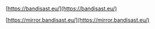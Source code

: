 [https://bandisast.eu/](https://bandisast.eu/)

[https://mirror.bandisast.eu/](https://mirror.bandisast.eu/)
